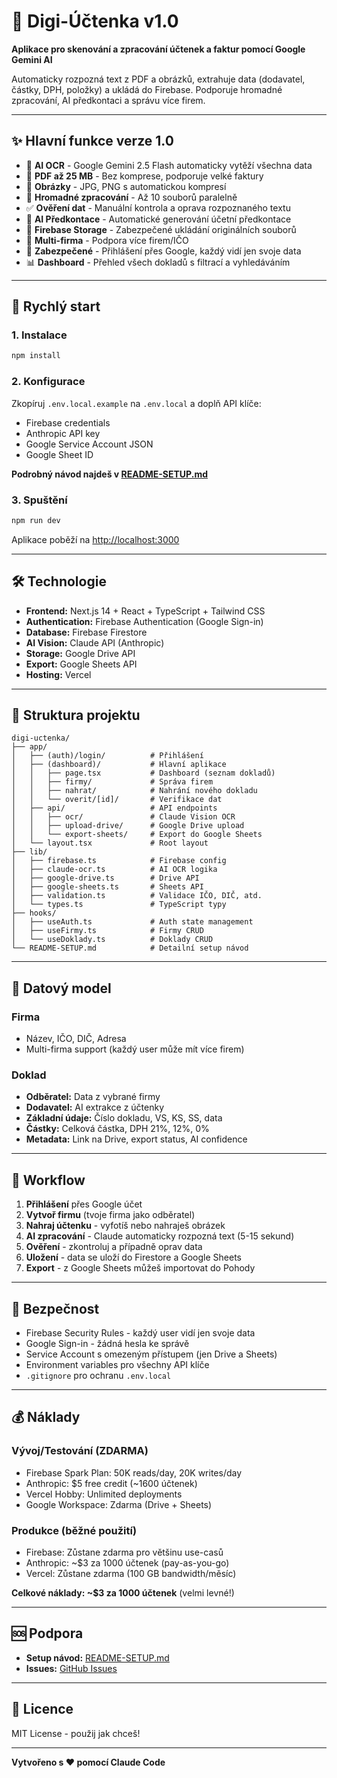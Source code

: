 # 📸 Digi-Účtenka v1.0

**Aplikace pro skenování a zpracování účtenek a faktur pomocí Google Gemini AI**

Automaticky rozpozná text z PDF a obrázků, extrahuje data (dodavatel, částky, DPH, položky) a ukládá do Firebase. Podporuje hromadné zpracování, AI předkontaci a správu více firem.

---

## ✨ Hlavní funkce verze 1.0

- 🤖 **AI OCR** - Google Gemini 2.5 Flash automaticky vytěží všechna data
- 📄 **PDF až 25 MB** - Bez komprese, podporuje velké faktury
- 📸 **Obrázky** - JPG, PNG s automatickou kompresí
- 🔄 **Hromadné zpracování** - Až 10 souborů paralelně
- ✅ **Ověření dat** - Manuální kontrola a oprava rozpoznaného textu
- 🧮 **AI Předkontace** - Automatické generování účetní předkontace
- 💾 **Firebase Storage** - Zabezpečené ukládání originálních souborů
- 🏢 **Multi-firma** - Podpora více firem/IČO
- 🔐 **Zabezpečené** - Přihlášení přes Google, každý vidí jen svoje data
- 📊 **Dashboard** - Přehled všech dokladů s filtrací a vyhledáváním

---

## 🚀 Rychlý start

### 1. Instalace
```bash
npm install
```

### 2. Konfigurace
Zkopíruj `.env.local.example` na `.env.local` a doplň API klíče:
- Firebase credentials
- Anthropic API key
- Google Service Account JSON
- Google Sheet ID

**Podrobný návod najdeš v [README-SETUP.md](./README-SETUP.md)**

### 3. Spuštění
```bash
npm run dev
```

Aplikace poběží na [http://localhost:3000](http://localhost:3000)

---

## 🛠 Technologie

- **Frontend:** Next.js 14 + React + TypeScript + Tailwind CSS
- **Authentication:** Firebase Authentication (Google Sign-in)
- **Database:** Firebase Firestore
- **AI Vision:** Claude API (Anthropic)
- **Storage:** Google Drive API
- **Export:** Google Sheets API
- **Hosting:** Vercel

---

## 📁 Struktura projektu

```
digi-uctenka/
├── app/
│   ├── (auth)/login/          # Přihlášení
│   ├── (dashboard)/           # Hlavní aplikace
│   │   ├── page.tsx           # Dashboard (seznam dokladů)
│   │   ├── firmy/             # Správa firem
│   │   ├── nahrat/            # Nahrání nového dokladu
│   │   └── overit/[id]/       # Verifikace dat
│   ├── api/                   # API endpoints
│   │   ├── ocr/               # Claude Vision OCR
│   │   ├── upload-drive/      # Google Drive upload
│   │   └── export-sheets/     # Export do Google Sheets
│   └── layout.tsx             # Root layout
├── lib/
│   ├── firebase.ts            # Firebase config
│   ├── claude-ocr.ts          # AI OCR logika
│   ├── google-drive.ts        # Drive API
│   ├── google-sheets.ts       # Sheets API
│   ├── validation.ts          # Validace IČO, DIČ, atd.
│   └── types.ts               # TypeScript typy
├── hooks/
│   ├── useAuth.ts             # Auth state management
│   ├── useFirmy.ts            # Firmy CRUD
│   └── useDoklady.ts          # Doklady CRUD
└── README-SETUP.md            # Detailní setup návod
```

---

## 📝 Datový model

### Firma
- Název, IČO, DIČ, Adresa
- Multi-firma support (každý user může mít více firem)

### Doklad
- **Odběratel:** Data z vybrané firmy
- **Dodavatel:** AI extrakce z účtenky
- **Základní údaje:** Číslo dokladu, VS, KS, SS, data
- **Částky:** Celková částka, DPH 21%, 12%, 0%
- **Metadata:** Link na Drive, export status, AI confidence

---

## 🎯 Workflow

1. **Přihlášení** přes Google účet
2. **Vytvoř firmu** (tvoje firma jako odběratel)
3. **Nahraj účtenku** - vyfotíš nebo nahraješ obrázek
4. **AI zpracování** - Claude automaticky rozpozná text (5-15 sekund)
5. **Ověření** - zkontroluj a případně oprav data
6. **Uložení** - data se uloží do Firestore a Google Sheets
7. **Export** - z Google Sheets můžeš importovat do Pohody

---

## 🔐 Bezpečnost

- Firebase Security Rules - každý user vidí jen svoje data
- Google Sign-in - žádná hesla ke správě
- Service Account s omezeným přístupem (jen Drive a Sheets)
- Environment variables pro všechny API klíče
- `.gitignore` pro ochranu `.env.local`

---

## 💰 Náklady

### Vývoj/Testování (ZDARMA)
- Firebase Spark Plan: 50K reads/day, 20K writes/day
- Anthropic: $5 free credit (~1600 účtenek)
- Vercel Hobby: Unlimited deployments
- Google Workspace: Zdarma (Drive + Sheets)

### Produkce (běžné použití)
- Firebase: Zůstane zdarma pro většinu use-casů
- Anthropic: ~$3 za 1000 účtenek (pay-as-you-go)
- Vercel: Zůstane zdarma (100 GB bandwidth/měsíc)

**Celkové náklady: ~$3 za 1000 účtenek** (velmi levné!)

---

## 🆘 Podpora

- **Setup návod:** [README-SETUP.md](./README-SETUP.md)
- **Issues:** [GitHub Issues](https://github.com/TVOJEMENO/digi-uctenka/issues)

---

## 📄 Licence

MIT License - použij jak chceš!

---

**Vytvořeno s ❤️ pomocí Claude Code**
